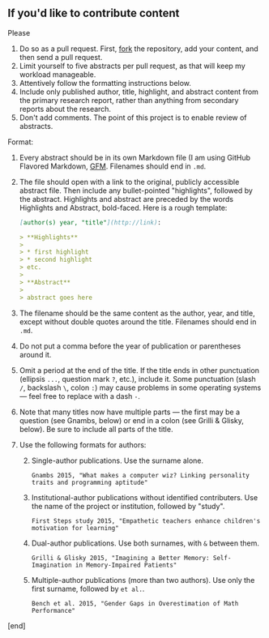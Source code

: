 ## If you'd like to contribute content

Please

 1. Do so as a pull request. First, [fork](#fork-destination-box) the repository, add your content, and then send a pull request.
 1. Limit yourself to five abstracts per pull request, as that will keep my workload manageable.
 1. Attentively follow the formatting instructions below.
 1. Include only published author, title, highlight, and abstract content from the primary research report, rather than anything from secondary reports about the research.
 1. Don't add comments. The point of this project is to enable review of abstracts.

Format:

 1. Every abstract should be in its own Markdown file (I am using GitHub Flavored Markdown, [GFM](https://help.github.com/articles/github-flavored-markdown/). Filenames should end in `.md`.
 1. The file should open with a link to the original, publicly accessible abstract file. Then include any bullet-pointed "highlights", followed by the abstract. Highlights and abstract are preceded by the words Highlights and Abstract, bold-faced. Here is a rough template:


    ```md
    [author(s) year, "title"](http://link):
    
    > **Highlights**
    > 
    > * first highlight
    > * second highlight
    > etc.
    >
    > **Abstract**
    >
    > abstract goes here
    ```
 
 1. The filename should be the same content as the author, year, and title, except without double quotes around the title. Filenames should end in `.md`.
 1. Do not put a comma before the year of publication or parentheses around it.
 1. Omit a period at the end of the title. If the title ends in other punctuation (ellipsis `...`, question mark `?`, etc.), include it. Some punctuation (slash `/`, backslash `\`, colon `:`) may cause problems in some operating systems — feel free to replace with a dash `-`.
 1. Note that many titles now have multiple parts — the first may be a question (see Gnambs, below) or end in a colon (see Grilli & Glisky, below). Be sure to include all parts of the title.
 1. Use the following formats for authors:

    2. Single-author publications. Use the surname alone.

       ```text
       Gnambs 2015, "What makes a computer wiz? Linking personality traits and programming aptitude"
       ```

    2. Institutional-author publications without identified contributers. Use the name of the project or institution, followed by "study".

       ```text
       First Steps study 2015, "Empathetic teachers enhance children's motivation for learning"
       ```

    2. Dual-author publications. Use both surnames, with `&` between them.

       ```text
       Grilli & Glisky 2015, "Imagining a Better Memory: Self-Imagination in Memory-Impaired Patients"
       ```

    2. Multiple-author publications (more than two authors). Use only the first surname, followed by `et al.`.

       ```text
       Bench et al. 2015, "Gender Gaps in Overestimation of Math Performance"
       ```

[end]
